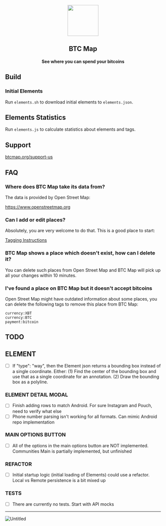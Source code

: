 <p align="center"><img src="https://github.com/bubelov/btcmap-android/blob/master/fastlane/metadata/android/en-US/images/icon.png" width="100"></p> 
<h2 align="center"><b>BTC Map</b></h2>
<h4 align="center">See where you can spend your bitcoins</h4>

## Build

### Initial Elements

Run `elements.sh` to download initial elements to `elements.json`.

## Elements Statistics

Run `elements.js` to calculate statistics about elements and tags.

## Support

[btcmap.org/support-us](https://btcmap.org/support-us)

## FAQ

### Where does BTC Map take its data from?

The data is provided by Open Street Map:

https://www.openstreetmap.org

### Can I add or edit places?

Absolutely, you are very welcome to do that. This is a good place to start: 

[Tagging Instructions](https://github.com/teambtcmap/btcmap-data/wiki/Tagging-Instructions)

### BTC Map shows a place which doesn't exist, how can I delete it?

You can delete such places from Open Street Map and BTC Map will pick up all your changes within 10 minutes.

### I've found a place on BTC Map but it doesn't accept bitcoins

Open Street Map might have outdated information about some places, you can delete the following tags to remove this place from BTC Map:

```
currency:XBT
currency:BTC
payment:bitcoin
```

## TODO

## ELEMENT
- [ ] If "type": "way", then the Element json returns a bounding box instead of a single coordinate. 
Either:
(1) Find the center of the bounding box and use that as a single coordinate for an annotation.
(2) Draw the bounding box as a polyline.

### ELEMENT DETAIL MODAL
- [ ] Finish adding rows to match Android. For sure Instagram and Pouch, need to verify what else
- [ ] Phone number parsing isn't working for all formats. Can mimic Android repo implementation

### MAIN OPTIONS BUTTON
- [ ] All of the options in the main options button are NOT implemented. Communities Main is partially implemented, but unfinished

### REFACTOR
- [ ] Initial startup logic (initial loading of Elements) could use a refactor. Local vs Remote persistence is a bit mixed up

### TESTS
- [ ] There are currently no tests. Start with API mocks

---

![Untitled](https://user-images.githubusercontent.com/85003930/194117128-2f96bafd-2379-407a-a584-6c03396a42cc.png)
